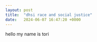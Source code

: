 ```yaml
---
layout: post
title:  "dhsi race and social justice"
date:   2024-06-07 16:47:20 +0000
---
```

hello my name is tori